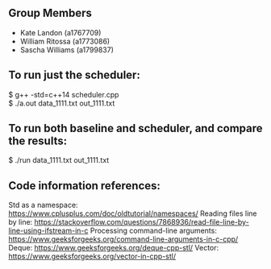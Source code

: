 ## Group Members
 - Kate Landon (a1767709)
 - William Ritossa (a1773086)
 - Sascha Williams (a1799837)


## To run just the scheduler:
$ g++ -std=c++14 scheduler.cpp \
$ ./a.out data_1111.txt out_1111.txt

## To run both baseline and scheduler, and compare the results:
$ ./run data_1111.txt out_1111.txt 

## Code information references:
Std as a namespace: https://www.cplusplus.com/doc/oldtutorial/namespaces/
Reading files line by line: https://stackoverflow.com/questions/7868936/read-file-line-by-line-using-ifstream-in-c
Processing command-line arguments: https://www.geeksforgeeks.org/command-line-arguments-in-c-cpp/
Deque: https://www.geeksforgeeks.org/deque-cpp-stl/
Vector: https://www.geeksforgeeks.org/vector-in-cpp-stl/
